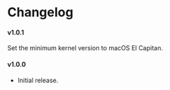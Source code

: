 #  Changelog

#### v1.0.1
Set the minimum kernel version to macOS El Capitan. 

#### v1.0.0
- Initial release.
